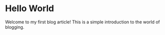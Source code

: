 # Hello World

Welcome to my first blog article! This is a simple introduction to the world of blogging.